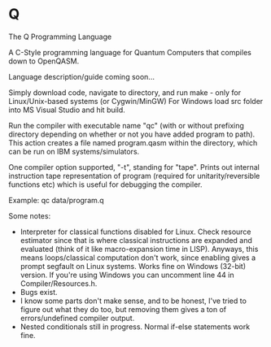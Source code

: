# Q
The Q Programming Language

A C-Style programming language for Quantum Computers that compiles down to OpenQASM. 

Language description/guide coming soon...

Simply download code, navigate to directory, and run make - only for Linux/Unix-based systems (or Cygwin/MinGW)
For Windows load src folder into MS Visual Studio and hit build.

Run the compiler with executable name "qc" (with or without prefixing directory depending on whether or not you have added program to path). This action creates a file named program.qasm within the directory, which can be run on IBM systems/simulators.

One compiler option supported, "-t", standing for "tape". Prints out internal instruction tape representation of program (required for unitarity/reversible functions etc) which is useful for debugging the compiler.

Example: qc data/program.q

Some notes:
  - Interpreter for classical functions disabled for Linux. Check resource estimator since that is where classical instructions are expanded and evaluated (think of it like macro-expansion time in LISP). Anyways, this means loops/classical computation don't work, since enabling gives a prompt segfault on Linux systems. Works fine on Windows (32-bit) version. If you're using Windows you can uncomment line 44 in Compiler/Resources.h.
  - Bugs exist.
  - I know some parts don't make sense, and to be honest, I've tried to figure out what they do too, but removing them gives a ton of errors/undefined compiler output.
  - Nested conditionals still in progress. Normal if-else statements work fine.
